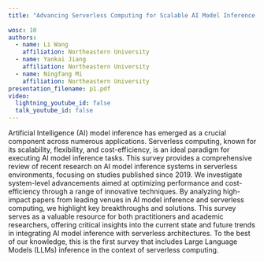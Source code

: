 ```yaml
---
title: "Advancing Serverless Computing for Scalable AI Model Inference: Challenges and Opportunities"
 
wosc: 10
authors:
  - name: Li Wang
    affiliation: Northeastern University
  - name: Yankai Jiang 
    affiliation: Northeastern University
  - name: Ningfang Mi 
    affiliation: Northeastern University
presentation_filename: p1.pdf
video:
  lightning_youtube_id: false
  talk_youtube_id: false
---
```


Artificial Intelligence (AI) model inference has emerged as a crucial component across numerous applications. Serverless computing, known for its scalability, flexibility, and cost-efficiency, is an ideal paradigm for executing AI model inference tasks. This survey provides a comprehensive review of recent research on AI model inference systems in serverless environments, focusing on studies published since 2019. We investigate system-level advancements aimed at optimizing performance and cost-efficiency through a range of innovative techniques. By analyzing high-impact papers from leading venues in AI model inference and serverless computing, we highlight key breakthroughs and solutions. This survey serves as a valuable resource for both practitioners and academic researchers, offering critical insights into the current state and future trends in integrating AI model inference with serverless architectures. To the best of our knowledge, this is the first survey that includes Large Language Models (LLMs) inference in the context of serverless computing.
